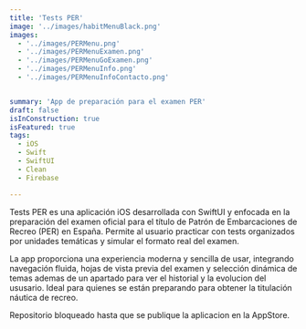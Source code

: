 ```yaml
---
title: 'Tests PER'
image: '../images/habitMenuBlack.png'
images:
  - '../images/PERMenu.png'
  - '../images/PERMenuExamen.png'
  - '../images/PERMenuGoExamen.png'
  - '../images/PERMenuInfo.png'
  - '../images/PERMenuInfoContacto.png'


summary: 'App de preparación para el examen PER'
draft: false
isInConstruction: true
isFeatured: true
tags:
  - iOS
  - Swift
  - SwiftUI
  - Clean
  - Firebase

---
```


Tests PER es una aplicación iOS desarrollada con SwiftUI y enfocada en la preparación del examen oficial para el título de Patrón de Embarcaciones de Recreo (PER) en España. Permite al usuario practicar con tests organizados por unidades temáticas y simular el formato real del examen.

La app proporciona una experiencia moderna y sencilla de usar, integrando navegación fluida, hojas de vista previa del examen y selección dinámica de temas ademas de un apartado para ver el historial y la evolucion del ususario. Ideal para quienes se están preparando para obtener la titulación náutica de recreo.

Repositorio bloqueado hasta que se publique la aplicacion en la AppStore.
